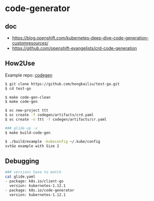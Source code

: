 # code-generator

## doc

* https://blog.openshift.com/kubernetes-deep-dive-code-generation-customresources/
* https://github.com/openshift-evangelists/crd-code-generation

## How2Use

Example repo: [codegen](https://github.com/hongkailiu/test-go/tree/master/codegen)

```bash
$ git clone https://github.com/hongkailiu/test-go.git
$ cd test-go

$ make code-gen-clean
$ make code-gen

$ oc new-project ttt
$ oc create -f codegen/artifacts/crd.yaml
$ oc create -n ttt -f codegen/artifacts/cr.yaml

### glide up -v
$ make build-code-gen

$ ./build/example -kubeconfig ~/.kube/config
svtGo example with Size 2

```


## Debugging

```bash
### versions have to match
cat glide.yaml
- package: k8s.io/client-go
  version: kubernetes-1.12.1
- package: k8s.io/code-generator
  version: kubernetes-1.12.1
```